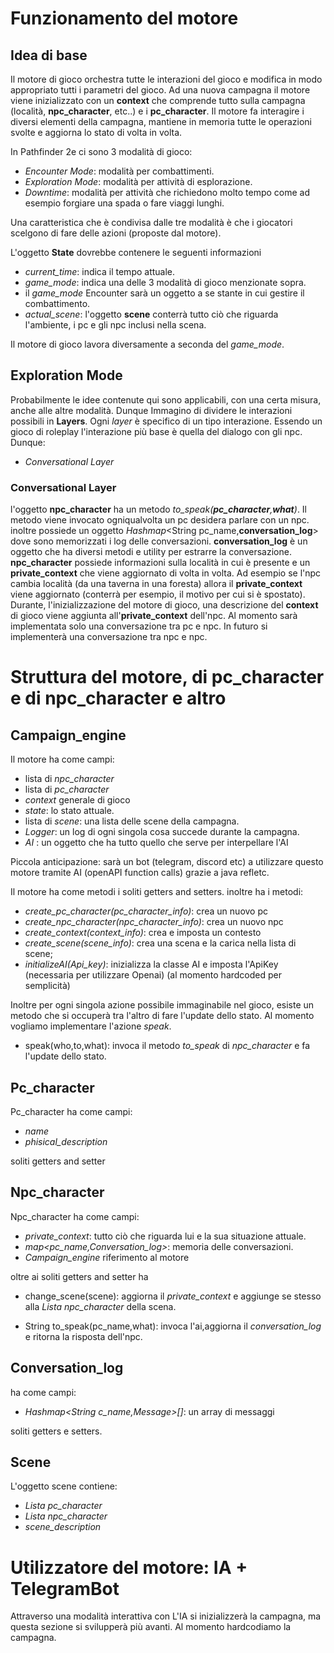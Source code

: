 # Funzionamento del motore

## Idea di base
Il motore di gioco orchestra tutte le interazioni del gioco e modifica in modo appropriato tutti i parametri del gioco.
Ad una nuova campagna il motore viene inizializzato con un **context** che comprende tutto sulla campagna (località, **npc_character**, etc..) e i **pc_character**. Il motore fa interagire i diversi elementi della campagna, mantiene in memoria tutte le operazioni svolte e aggiorna lo stato di volta in volta.

In Pathfinder 2e ci sono 3 modalità di gioco:
 * *Encounter Mode*: modalità per combattimenti.
 * *Exploration Mode*: modalità per attività di esplorazione.
 * *Downtime*: modalità per attività che richiedono molto tempo come ad esempio forgiare una spada o fare viaggi lunghi. 

 Una caratteristica che è condivisa dalle tre modalità è che i giocatori scelgono di fare delle azioni (proposte dal motore). 

 L'oggetto **State** dovrebbe contenere le seguenti informazioni 
 * *current_time*: indica il tempo attuale.
 * *game_mode*: indica una delle 3 modalità di gioco menzionate sopra.
  * il *game_mode* Encounter sarà un oggetto a se stante in cui gestire il combattimento.
 * *actual_scene*: l'oggetto **scene** conterrà tutto ciò che riguarda l'ambiente, i pc e gli npc inclusi nella scena.


 
 Il motore di gioco lavora diversamente a seconda del *game_mode*. 
 
 ## Exploration Mode
 Probabilmente le idee contenute qui sono applicabili, con una certa misura, anche alle altre modalità. Dunque Immagino di dividere le interazioni possibili in **Layers**. Ogni *layer* è specifico di un tipo interazione. Essendo un gioco di roleplay l'interazione più base è quella del dialogo con gli npc. Dunque:
 * *Conversational Layer*

### Conversational Layer

l'oggetto **npc_character** ha un metodo *to_speak(**pc_character**,**what**)*. Il metodo viene invocato ogniqualvolta un pc desidera parlare con un npc. inoltre possiede un oggetto *Hashmap*<String pc_name,**conversation_log**> dove sono memorizzati i log delle conversazioni. **conversation_log** è un oggetto che ha diversi metodi e utility per estrarre la conversazione. **npc_character** possiede informazioni sulla località in cui è presente e un **private_context** che viene aggiornato di volta in volta. Ad esempio se l'npc cambia località (da una taverna in una foresta) allora il **private_context** viene aggiornato (conterrà per esempio, il motivo per cui si è spostato). Durante, l'inizializzazione del motore di gioco, una descrizione del **context** di gioco viene aggiunta all'**private_context** dell'npc. Al momento sarà implementata solo una conversazione tra pc e npc. In futuro si implementerà una conversazione tra npc e npc.

# Struttura del motore, di pc_character e di npc_character e altro

## Campaign_engine
Il motore ha come campi:

* lista di *npc_character*
* lista di *pc_character*
* *context* generale di gioco
* *state*: lo stato attuale.
* lista di *scene*: una lista delle scene della campagna.
* *Logger*: un log di ogni singola cosa succede durante la campagna.
* *AI* : un oggetto che ha tutto quello che serve per interpellare l'AI

Piccola anticipazione: sarà un bot (telegram, discord etc) a utilizzare questo motore tramite AI (openAPI function calls) grazie a java refletc.

Il motore ha come metodi i soliti getters and setters. inoltre ha i metodi:

* *create_pc_character(pc_character_info)*: crea un nuovo pc
* *create_npc_character(npc_character_info)*: crea un nuovo npc
* *create_context(context_info)*: crea e imposta un contesto
* *create_scene(scene_info)*: crea una scena e la carica nella lista di scene;
* *initializeAI(Api_key)*: inizializza la classe AI e imposta l'ApiKey (necessaria per utilizzare Openai) (al momento hardcoded per semplicità)

Inoltre per ogni singola azione possibile immaginabile nel gioco, esiste un metodo che si occuperà tra l'altro di fare l'update dello stato. Al momento vogliamo implementare l'azione *speak*.

* speak(who,to,what): invoca il metodo *to_speak* di *npc_character* e fa l'update dello stato.

## Pc_character

Pc_character ha come campi:

* *name*
* *phisical_description*

soliti getters and setter

## Npc_character

Npc_character ha come campi:

* *private_context*: tutto ciò che riguarda lui e la sua situazione attuale.
* *map<pc_name,Conversation_log>*: memoria delle conversazioni.
* *Campaign_engine* riferimento al motore

oltre ai soliti getters and setter ha

* change_scene(scene): aggiorna il *private_context* e aggiunge se stesso alla *Lista npc_character* della scena.

*  String to_speak(pc_name,what): invoca l'ai,aggiorna il *conversation_log* e ritorna la risposta dell'npc.

## Conversation_log

ha come campi:

* *Hashmap<String c_name,Message>[]*: un array di messaggi

soliti getters e setters.

## Scene

L'oggetto scene contiene:

* *Lista pc_character*
* *Lista npc_character*
* *scene_description*

# Utilizzatore del motore: IA + TelegramBot

Attraverso una modalità interattiva con L'IA si inizializzerà la campagna, ma questa sezione si svilupperà più avanti. Al momento hardcodiamo la campagna.